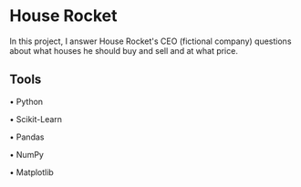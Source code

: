 # House Rocket

In this project, I answer House Rocket's CEO (fictional company) questions about what houses he should buy and sell and at what price.

## Tools

• Python

• Scikit-Learn

• Pandas

• NumPy

• Matplotlib


